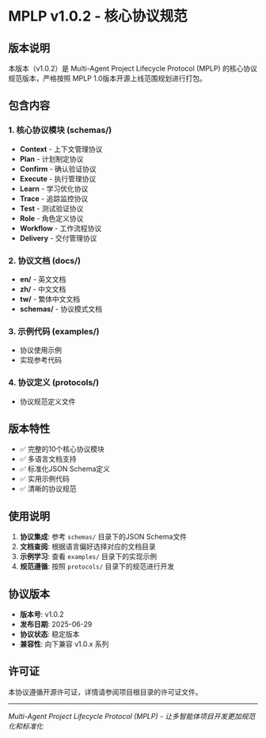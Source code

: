 # MPLP v1.0.2 - 核心协议规范

## 版本说明

本版本（v1.0.2）是 Multi-Agent Project Lifecycle Protocol (MPLP) 的核心协议规范版本，严格按照 MPLP 1.0版本开源上线范围规划进行打包。

## 包含内容

### 1. 核心协议模块 (schemas/)
- **Context** - 上下文管理协议
- **Plan** - 计划制定协议
- **Confirm** - 确认验证协议
- **Execute** - 执行管理协议
- **Learn** - 学习优化协议
- **Trace** - 追踪监控协议
- **Test** - 测试验证协议
- **Role** - 角色定义协议
- **Workflow** - 工作流程协议
- **Delivery** - 交付管理协议

### 2. 协议文档 (docs/)
- **en/** - 英文文档
- **zh/** - 中文文档
- **tw/** - 繁体中文文档
- **schemas/** - 协议模式文档

### 3. 示例代码 (examples/)
- 协议使用示例
- 实现参考代码

### 4. 协议定义 (protocols/)
- 协议规范定义文件

## 版本特性

- ✅ 完整的10个核心协议模块
- ✅ 多语言文档支持
- ✅ 标准化JSON Schema定义
- ✅ 实用示例代码
- ✅ 清晰的协议规范

## 使用说明

1. **协议集成**: 参考 `schemas/` 目录下的JSON Schema文件
2. **文档查阅**: 根据语言偏好选择对应的文档目录
3. **示例学习**: 查看 `examples/` 目录下的实现示例
4. **规范遵循**: 按照 `protocols/` 目录下的规范进行开发

## 协议版本

- **版本号**: v1.0.2
- **发布日期**: 2025-06-29
- **协议状态**: 稳定版本
- **兼容性**: 向下兼容 v1.0.x 系列

## 许可证

本协议遵循开源许可证，详情请参阅项目根目录的许可证文件。

---

*Multi-Agent Project Lifecycle Protocol (MPLP) - 让多智能体项目开发更加规范化和标准化*